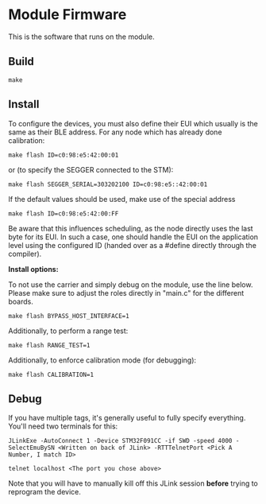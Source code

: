 Module Firmware
=================

This is the software that runs on the module.


Build
-----

    make


Install
-------

To configure the devices, you must also define their EUI which usually is the same as their BLE address. For any node which has already done calibration:

    make flash ID=c0:98:e5:42:00:01

or (to specify the SEGGER connected to the STM):

    make flash SEGGER_SERIAL=303202100 ID=c0:98:e5::42:00:01
    
If the default values should be used, make use of the special address

    make flash ID=c0:98:e5:42:00:FF
    
Be aware that this influences scheduling, as the node directly uses the last byte for its EUI. In such a case, one should handle the EUI on the application level using the configured ID (handed over as a #define directly through the compiler).


**Install options:**

To not use the carrier and simply debug on the module, use the line below. Please make sure to adjust the roles directly in "main.c" for the different boards.

    make flash BYPASS_HOST_INTERFACE=1

Additionally, to perform a range test:

    make flash RANGE_TEST=1
    
Additionally, to enforce calibration mode (for debugging):

    make flash CALIBRATION=1


Debug
-----

If you have multiple tags, it's generally useful to fully specify everything. You'll need two terminals for this:

    JLinkExe -AutoConnect 1 -Device STM32F091CC -if SWD -speed 4000 -SelectEmuBySN <Written on back of JLink> -RTTTelnetPort <Pick A Number, I match ID>

    telnet localhost <The port you chose above>

Note that you will have to manually kill off this JLink session **before** trying to reprogram the device.
